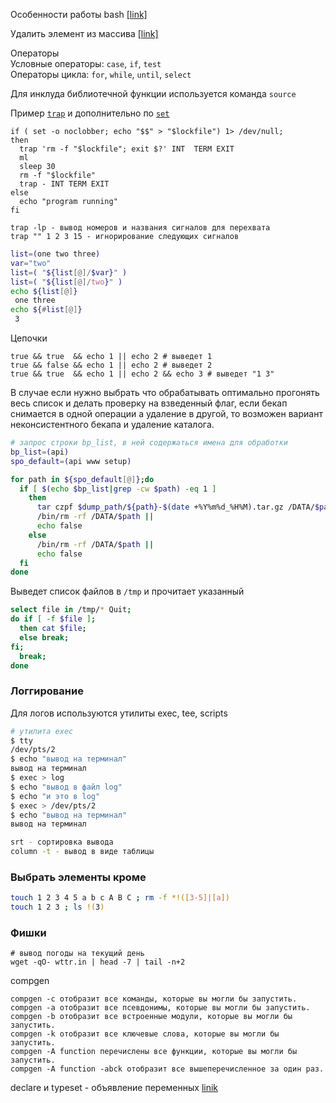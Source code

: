 Особенности работы bash [[link]](https://www.opennet.ru/docs/RUS/bash/bash.html#toc7)  

Удалить элемент из массива [[link]](https://coderoad.ru/23462869/%D0%A3%D0%B4%D0%B0%D0%BB%D0%B8%D1%82%D1%8C-%D1%8D%D0%BB%D0%B5%D0%BC%D0%B5%D0%BD%D1%82-%D0%B8%D0%B7-%D0%BC%D0%B0%D1%81%D1%81%D0%B8%D0%B2%D0%B0-bash-%D0%BF%D0%BE-%D1%81%D0%BE%D0%B4%D0%B5%D1%80%D0%B6%D0%B8%D0%BC%D0%BE%D0%BC%D1%83-%D1%85%D1%80%D0%B0%D0%BD%D1%8F%D1%89%D0%B5%D0%BC%D1%83%D1%81%D1%8F-%D0%B2-%D0%BF%D0%B5%D1%80%D0%B5%D0%BC%D0%B5%D0%BD%D0%BD%D0%BE%D0%B9-%D0%BD%D0%B5)

Операторы  
Условные операторы: `case`, `if`, `test`  
Операторы цикла: `for`, `while`, `until`, `select`  

Для инклуда библиотечной функции используется команда `source`  

Пример [`trap`](https://github.com/dbudakov/support/blob/master/trap.md) и дополнительно по [`set`](https://github.com/dbudakov/support/blob/master/set.md)
```
if ( set -o noclobber; echo "$$" > "$lockfile") 1> /dev/null; 
then                                                
  trap 'rm -f "$lockfile"; exit $?' INT  TERM EXIT  
  ml                                                
  sleep 30                                          
  rm -f "$lockfile"                                 
  trap - INT TERM EXIT                              
else                                                
  echo "program running"                            
fi 
```
```
trap -lp - вывод номеров и названия сигналов для перехвата
trap "" 1 2 3 15 - игнорирование следующих сигналов
```


```sh
list=(one two three)
var="two"
list=( "${list[@]/$var}" )
list=( "${list[@]/two}" )
echo ${list[@]}
 one three
echo ${#list[@]}
 3
```
Цепочки  
```
true && true  && echo 1 || echo 2 # выведет 1
true && false && echo 1 || echo 2 # выведет 2
true && true  && echo 1 || echo 2 && echo 3 # выведет "1 3"
```
В случае если нужно выбрать что обрабатывать оптимально прогонять весь список и делать проверку на взведенный флаг, если бекап снимается в одной операции а удаление в другой, то возможен вариант неконсистентного бекапа и удаление каталога.
```sh
# запрос строки bp_list, в ней содержаться имена для обработки
bp_list=(api)
spo_default=(api www setup)

for path in ${spo_default[@]};do
  if [ $(echo $bp_list|grep -cw $path) -eq 1 ]
    then
      tar czpf $dump_path/${path}-$(date +%Y%m%d_%H%M).tar.gz /DATA/$path &>>$dump_path/log/tar_$path.log &&
      /bin/rm -rf /DATA/$path ||
      echo false
    else
      /bin/rm -rf /DATA/$path || 
      echo false
  fi
done
```
Выведет список файлов в `/tmp` и прочитает указанный
```sh
select file in /tmp/* Quit;
do if [ -f $file ]; 
  then cat $file; 
  else break; 
fi; 
  break;
done
```
### Логгирование
Для логов используются утилиты exec, tee, scripts  
```sh
# утилита exec
$ tty
/dev/pts/2
$ echo "вывод на терминал"
вывод на терминал
$ exec > log
$ echo "вывод в файл log"
$ echo "и это в log"
$ exec > /dev/pts/2
$ echo "вывод на терминал"
вывод на терминал
```
```sh
srt - сортировка вывода
column -t - вывод в виде таблицы
```
 ### Выбрать элементы кроме
```sh
touch 1 2 3 4 5 a b c A B C ; rm -f *!([3-5]|[a]) 
touch 1 2 3 ; ls !(3)
```
### Фишки
```
# вывод погоды на текущий день
wget -qO- wttr.in | head -7 | tail -n+2

```

compgen 
```
compgen -c отобразит все команды, которые вы могли бы запустить.
compgen -a отобразит все псевдонимы, которые вы могли бы запустить.
compgen -b отобразит все встроенные модули, которые вы могли бы запустить.
compgen -k отобразит все ключевые слова, которые вы могли бы запустить.
compgen -A function перечислены все функции, которые вы могли бы запустить.
compgen -A function -abck отобразит все вышеперечисленное за один раз.
```

declare и typeset - объявление переменных [linik](https://www.opennet.ru/docs/RUS/bash_scripting_guide/x4704.html)  
